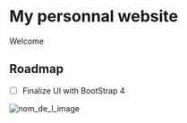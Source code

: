 # My personnal website

Welcome

## Roadmap 

- [ ] Finalize UI with BootStrap 4



![nom_de_l_image](https://img.shields.io/badge/happy&nbsp;to&nbsp;st&rt-OK-green)

